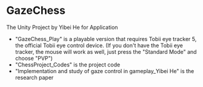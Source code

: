 # GazeChess
The Unity Project by Yibei He for Application
- "GazeChess_Play" is a playable version that requires Tobii eye tracker 5, the official Tobii eye control device. (If you don't have the Tobii eye tracker, the mouse will work as well, just press the "Standard Mode" and choose "PVP")
- "ChessProject_Codes" is the project code
- "Implementation and study of gaze control in gameplay_Yibei He" is the research paper
